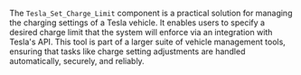 The `Tesla_Set_Charge_Limit` component is a practical solution for managing the charging settings of a Tesla vehicle. It enables users to specify a desired charge limit that the system will enforce via an integration with Tesla's API. This tool is part of a larger suite of vehicle management tools, ensuring that tasks like charge setting adjustments are handled automatically, securely, and reliably.
